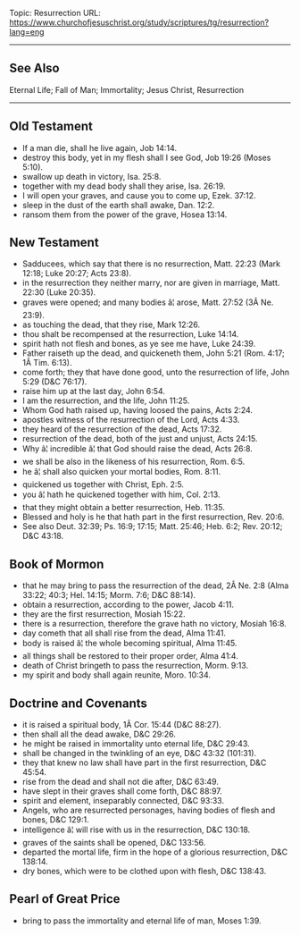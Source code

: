 Topic: Resurrection
URL: https://www.churchofjesuschrist.org/study/scriptures/tg/resurrection?lang=eng

---

## See Also

Eternal Life; Fall of Man; Immortality; Jesus Christ, Resurrection

---

## Old Testament

- If a man die, shall he live again, Job 14:14.
- destroy this body, yet in my flesh shall I see God, Job 19:26 (Moses 5:10).
- swallow up death in victory, Isa. 25:8.
- together with my dead body shall they arise, Isa. 26:19.
- I will open your graves, and cause you to come up, Ezek. 37:12.
- sleep in the dust of the earth shall awake, Dan. 12:2.
- ransom them from the power of the grave, Hosea 13:14.

## New Testament

- Sadducees, which say that there is no resurrection, Matt. 22:23 (Mark 12:18; Luke 20:27; Acts 23:8).
- in the resurrection they neither marry, nor are given in marriage, Matt. 22:30 (Luke 20:35).
- graves were opened; and many bodies â¦ arose, Matt. 27:52 (3Â Ne. 23:9).
- as touching the dead, that they rise, Mark 12:26.
- thou shalt be recompensed at the resurrection, Luke 14:14.
- spirit hath not flesh and bones, as ye see me have, Luke 24:39.
- Father raiseth up the dead, and quickeneth them, John 5:21 (Rom. 4:17; 1Â Tim. 6:13).
- come forth; they that have done good, unto the resurrection of life, John 5:29 (D&C 76:17).
- raise him up at the last day, John 6:54.
- I am the resurrection, and the life, John 11:25.
- Whom God hath raised up, having loosed the pains, Acts 2:24.
- apostles witness of the resurrection of the Lord, Acts 4:33.
- they heard of the resurrection of the dead, Acts 17:32.
- resurrection of the dead, both of the just and unjust, Acts 24:15.
- Why â¦ incredible â¦ that God should raise the dead, Acts 26:8.
- we shall be also in the likeness of his resurrection, Rom. 6:5.
- he â¦ shall also quicken your mortal bodies, Rom. 8:11.
- quickened us together with Christ, Eph. 2:5.
- you â¦ hath he quickened together with him, Col. 2:13.
- that they might obtain a better resurrection, Heb. 11:35.
- Blessed and holy is he that hath part in the first resurrection, Rev. 20:6.
- See also Deut. 32:39; Ps. 16:9; 17:15; Matt. 25:46; Heb. 6:2; Rev. 20:12; D&C 43:18.

## Book of Mormon

- that he may bring to pass the resurrection of the dead, 2Â Ne. 2:8 (Alma 33:22; 40:3; Hel. 14:15; Morm. 7:6; D&C 88:14).
- obtain a resurrection, according to the power, Jacob 4:11.
- they are the first resurrection, Mosiah 15:22.
- there is a resurrection, therefore the grave hath no victory, Mosiah 16:8.
- day cometh that all shall rise from the dead, Alma 11:41.
- body is raised â¦ the whole becoming spiritual, Alma 11:45.
- all things shall be restored to their proper order, Alma 41:4.
- death of Christ bringeth to pass the resurrection, Morm. 9:13.
- my spirit and body shall again reunite, Moro. 10:34.

## Doctrine and Covenants

- it is raised a spiritual body, 1Â Cor. 15:44 (D&C 88:27).
- then shall all the dead awake, D&C 29:26.
- he might be raised in immortality unto eternal life, D&C 29:43.
- shall be changed in the twinkling of an eye, D&C 43:32 (101:31).
- they that knew no law shall have part in the first resurrection, D&C 45:54.
- rise from the dead and shall not die after, D&C 63:49.
- have slept in their graves shall come forth, D&C 88:97.
- spirit and element, inseparably connected, D&C 93:33.
- Angels, who are resurrected personages, having bodies of flesh and bones, D&C 129:1.
- intelligence â¦ will rise with us in the resurrection, D&C 130:18.
- graves of the saints shall be opened, D&C 133:56.
- departed the mortal life, firm in the hope of a glorious resurrection, D&C 138:14.
- dry bones, which were to be clothed upon with flesh, D&C 138:43.

## Pearl of Great Price

- bring to pass the immortality and eternal life of man, Moses 1:39.

